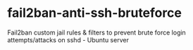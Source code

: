 # fail2ban-anti-ssh-bruteforce
Fail2ban custom jail rules &amp; filters to prevent  brute force login attempts/attacks on sshd - Ubuntu server
